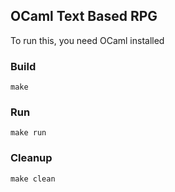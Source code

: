 ## OCaml Text Based RPG

To run this, you need OCaml installed

### Build

    make

### Run

    make run

### Cleanup

    make clean
